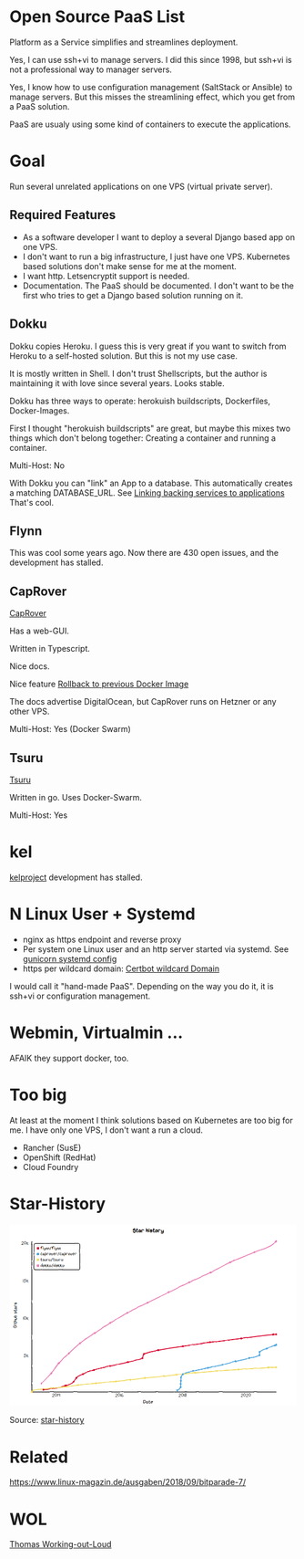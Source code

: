 # Open Source PaaS List

Platform as a Service simplifies and streamlines deployment.

Yes, I can use ssh+vi to manage servers. I did this since 1998, but ssh+vi is not 
a professional way to manager servers.

Yes, I know how to use configuration management (SaltStack or Ansible) to manage servers. But this misses
the streamlining effect, which you get from a PaaS solution.

PaaS are usualy using some kind of containers to execute the applications.

# Goal

Run several unrelated applications on one VPS (virtual private server).

## Required Features

* As a software developer I want to deploy a several Django based app on one VPS.
* I don't want to run a big infrastructure, I just have one VPS. Kubernetes based solutions don't make sense for me at the moment.
* I want http. Letsencryptit support is needed.
* Documentation. The PaaS should be documented. I don't want to be the first who tries to get a Django based solution running on it.

## Dokku

Dokku copies Heroku. I guess this is very great if you want to switch from Heroku to a self-hosted solution. But this
is not my use case.

It is mostly written in Shell. I don't trust Shellscripts, but the author is maintaining it with love since several years. Looks stable.

Dokku has three ways to operate: herokuish buildscripts, Dockerfiles, Docker-Images.

First I thought "herokuish buildscripts" are great, but maybe this mixes two things which don't belong together: Creating a container and running a container.

Multi-Host: No

With Dokku you can "link" an App to a database. This automatically creates a matching DATABASE_URL. 
See [Linking backing services to applications](http://dokku.viewdocs.io/dokku/deployment/application-deployment/#linking-backing-services-to-applications)
That's cool.

## Flynn

This was cool some years ago. Now there are 430 open issues, and the development has stalled.

## CapRover

[CapRover](https://github.com/caprover/caprover)

Has a web-GUI.

Written in Typescript.

Nice docs.

Nice feature [Rollback to previous Docker Image](https://caprover.com/docs/deployment-methods.html#one-click-rollback)

The docs advertise DigitalOcean, but CapRover runs on Hetzner or any other VPS.

Multi-Host: Yes (Docker Swarm)

## Tsuru

[Tsuru](https://tsuru.io/)

Written in go. Uses Docker-Swarm.

Multi-Host: Yes

# kel
[kelproject](https://github.com/kelproject) development has stalled.

# N Linux User + Systemd

* nginx as https endpoint and reverse proxy
* Per system one Linux user and an http server started via systemd. See [gunicorn systemd config](https://docs.gunicorn.org/en/stable/deploy.html#systemd)
* https per wildcard domain: [Certbot wildcard Domain](https://certbot.eff.org/lets-encrypt/ubuntufocal-nginx)

I would call it "hand-made PaaS". Depending on the way you do it, it is ssh+vi or configuration management.

# Webmin, Virtualmin ...

AFAIK they support docker, too.

# Too big

At least at the moment I think solutions based on Kubernetes are too big for me. I have only one VPS, I don't want a run a cloud.

* Rancher (SusE)
* OpenShift (RedHat)
* Cloud Foundry

# Star-History

![paas-star-history](paas-star-history.png)

Source: [star-history](https://star-history.t9t.io/#caprover/caprover&flynn/flynn&tsuru/tsuru&dokku/dokku)

# Related

https://www.linux-magazin.de/ausgaben/2018/09/bitparade-7/

# WOL

[Thomas Working-out-Loud](//github.com/guettli/wol)

